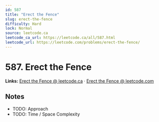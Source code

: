 ```yaml
--- 
id: 587
title: "Erect the Fence"
slug: erect-the-fence
difficulty: Hard
lock: Normal
source: leetcode.ca
leetcode_ca_url: https://leetcode.ca/all/587.html
leetcode_url: https://leetcode.com/problems/erect-the-fence/
---
```


# 587. Erect the Fence

**Links:** [Erect the Fence @ leetcode.ca](https://leetcode.ca/all/587.html) · [Erect the Fence @ leetcode.com](https://leetcode.com/problems/erect-the-fence/)

## Notes
- TODO: Approach
- TODO: Time / Space Complexity
